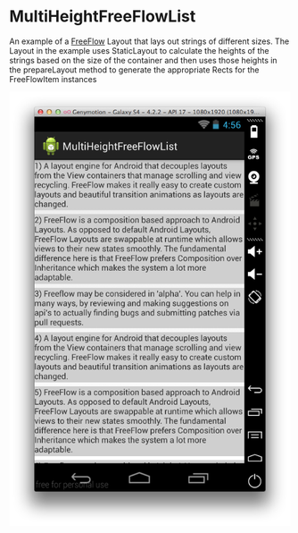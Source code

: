 MultiHeightFreeFlowList
=======================

An example of a [FreeFlow](https://github.com/Comcast/FreeFlow) Layout that lays out strings of different sizes. The Layout in the example uses StaticLayout to calculate the heights of the strings based on the size of the container and then uses those heights in the prepareLayout method to generate the appropriate Rects for the FreeFlowItem instances

![ScreenShot](https://raw.githubusercontent.com/arpit/MultiHeightFreeFlowList/master/assets/variable_height_list.png)
